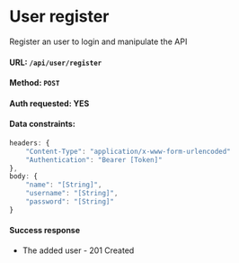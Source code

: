 # User register

Register an user to login and manipulate the API

#### URL: `/api/user/register`

#### Method: `POST`

#### Auth requested: YES

#### Data constraints:

```javascript
headers: {
	"Content-Type": "application/x-www-form-urlencoded"
	"Authentication": "Bearer [Token]"
},
body: {
	"name": "[String]",
	"username": "[String]",
	"password": "[String]"
}
```

#### Success response

* The added user - 201 Created